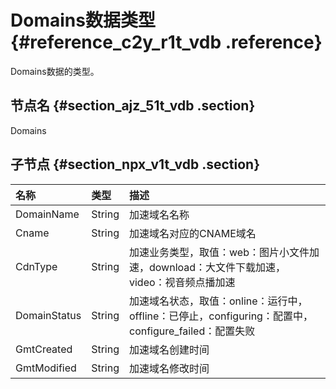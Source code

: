 # Domains数据类型 {#reference_c2y_r1t_vdb .reference}

Domains数据的类型。

## 节点名 {#section_ajz_51t_vdb .section}

Domains

## 子节点 {#section_npx_v1t_vdb .section}

|名称|类型|描述|
|:-|:-|:-|
|DomainName|String|加速域名名称|
|Cname|String|加速域名对应的CNAME域名|
|CdnType|String|加速业务类型，取值：web：图片小文件加速，download：大文件下载加速，video：视音频点播加速|
|DomainStatus|String|加速域名状态，取值：online：运行中，offline：已停止，configuring：配置中，configure\_failed：配置失败|
|GmtCreated|String|加速域名创建时间|
|GmtModified|String|加速域名修改时间|


